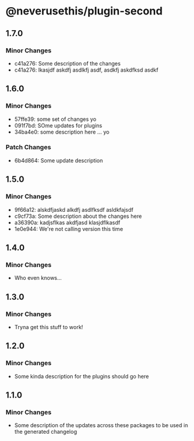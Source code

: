# @neverusethis/plugin-second

## 1.7.0

### Minor Changes

- c41a276: Some description of the changes
- c41a276: lkasjdf askdfj asdlkfj asdf, asdkfj askdfksd asdkf

## 1.6.0

### Minor Changes

- 57ffe39: some set of changes yo
- 091f7bd: SOme updates for plugins
- 34ba4e0: some description here ... yo

### Patch Changes

- 6b4d864: Some update description

## 1.5.0

### Minor Changes

- 9f66a12: alskdfjaskd alkdfj asdlfksdf asldkfajsdf
- c9cf73a: Some description about the changes here
- a36390a: kadjsflkas akdfjasd klasjdflkasdf
- 1e0e944: We're not calling version this time

## 1.4.0

### Minor Changes

- Who even knows...

## 1.3.0

### Minor Changes

- Tryna get this stuff to work!

## 1.2.0

### Minor Changes

- Some kinda description for the plugins should go here

## 1.1.0

### Minor Changes

- Some description of the updates across these packages to be used in the generated changelog
